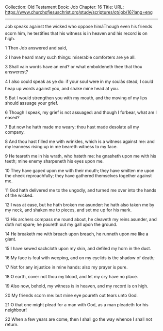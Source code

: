 Collection: Old Testament
Book: Job
Chapter: 16
Title: 
URL: https://www.churchofjesuschrist.org/study/scriptures/ot/job/16?lang=eng

---

Job speaks against the wicked who oppose himâThough even his friends scorn him, he testifies that his witness is in heaven and his record is on high.

1 Then Job answered and said,

2 I have heard many such things: miserable comforters are ye all.

3 Shall vain words have an end? or what emboldeneth thee that thou answerest?

4 I also could speak as ye do: if your soul were in my soulâs stead, I could heap up words against you, and shake mine head at you.

5 But I would strengthen you with my mouth, and the moving of my lips should assuage your grief.

6 Though I speak, my grief is not assuaged: and though I forbear, what am I eased?

7 But now he hath made me weary: thou hast made desolate all my company.

8 And thou hast filled me with wrinkles, which is a witness against me: and my leanness rising up in me beareth witness to my face.

9 He teareth me in his wrath, who hateth me: he gnasheth upon me with his teeth; mine enemy sharpeneth his eyes upon me.

10 They have gaped upon me with their mouth; they have smitten me upon the cheek reproachfully; they have gathered themselves together against me.

11 God hath delivered me to the ungodly, and turned me over into the hands of the wicked.

12 I was at ease, but he hath broken me asunder: he hath also taken me by my neck, and shaken me to pieces, and set me up for his mark.

13 His archers compass me round about, he cleaveth my reins asunder, and doth not spare; he poureth out my gall upon the ground.

14 He breaketh me with breach upon breach, he runneth upon me like a giant.

15 I have sewed sackcloth upon my skin, and defiled my horn in the dust.

16 My face is foul with weeping, and on my eyelids is the shadow of death;

17 Not for any injustice in mine hands: also my prayer is pure.

18 O earth, cover not thou my blood, and let my cry have no place.

19 Also now, behold, my witness is in heaven, and my record is on high.

20 My friends scorn me: but mine eye poureth out tears unto God.

21 O that one might plead for a man with God, as a man pleadeth for his neighbour!

22 When a few years are come, then I shall go the way whence I shall not return.
